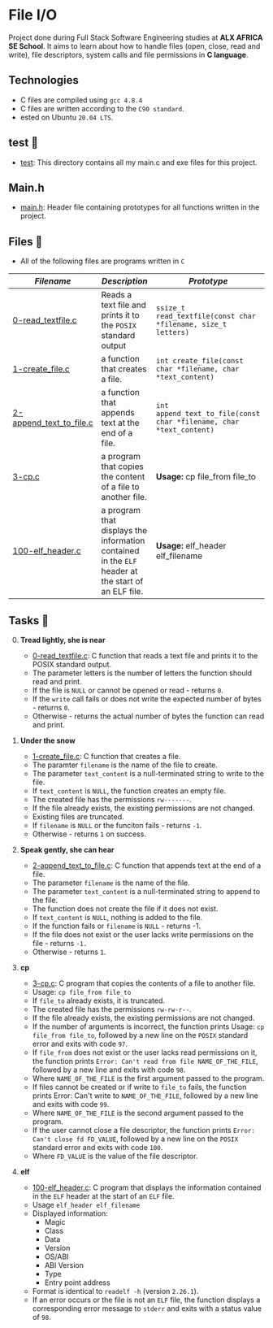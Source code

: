 # File I/O

Project done during Full Stack Software Engineering studies at __ALX AFRICA SE School__. It aims to learn about how to handle files (open, close, read and write), file descriptors, system calls and file permissions in **C language**.

## Technologies
- C files are compiled using `gcc 4.8.4`
- C files are written according to the `C90 standard`.
- ested on Ubuntu `20.04 LTS`.

## test 📁
- [test](./test): This directory contains all my main.c and exe files for this project.

## Main.h
* [main.h](./main.h): Header file containing prototypes for all functions written in the project.

## Files 📃
* All of the following files are programs written in `C`


_Filename_ | _Description_ | _Prototype_
-----------|---------------|------------
[0-read_textfile.c](./0-read_textfile.c) | Reads a text file and prints it to the `POSIX` standard output | `ssize_t read_textfile(const char *filename, size_t letters)`
[1-create_file.c](./1-create_file.c) | a function that creates a file. | `int create_file(const char *filename, char *text_content)`
[2-append_text_to_file.c](./2-append_text_to_file.c) | a function that appends text at the end of a file. | `int append_text_to_file(const char *filename, char *text_content)`
[3-cp.c](./3-cp.c) | a program that copies the content of a file to another file. | **Usage:** cp file_from file_to
[100-elf_header.c](./100-elf_header.c) | a program that displays the information contained in the `ELF` header at the start of an ELF file. | **Usage:** elf_header elf_filename


## Tasks 🛅


0. **Tread lightly, she is near**

    - [0-read_textfile.c](./0-read_textfile.c): C function that reads a text file and prints it to the POSIX standard output.
    - The parameter letters is the number of letters the function should read and print.
    - If the file is `NULL` or cannot be opened or read - returns `0`.
    - If the `write` call fails or does not write the expected number of bytes - returns `0`.
    - Otherwise - returns the actual number of bytes the function can read and print.


1. **Under the snow**

   * [1-create_file.c](./1-create_file.c): C function that creates a file.
   * The paramter `filename` is the name of the file to create.
   * The parameter `text_content` is a null-terminated string to write to the file.
   * If `text_content` is `NULL`, the function creates an empty file.
   * The created file has the permissions `rw-------`.
   * If the file already exists, the existing permissions are not changed.
   * Existing files are truncated.
   * If `filename` is `NULL` or the funciton fails - returns `-1`.
   * Otherwise - returns `1` on success.


2. **Speak gently, she can hear**

   * [2-append_text_to_file.c](./2-append_text_to_file.c): C function that appends text at the end of a file.
   * The parameter `filename` is the name of the file.
   * The parameter `text_content` is a null-terminated string to append to the file.
   * The function does not create the file if it does not exist.
   * If `text_content` is `NULL`, nothing is added to the file.
   * If the function fails or `filename` is `NULL` - returns -1.
   * If the file does not exist or the user lacks write permissions on the file - returns `-1.`
   * Otherwise - returns `1`.


3. **cp**

   * [3-cp.c](./3-cp.c): C program that copies the contents of a file to another file.
   * Usage: `cp file_from file_to`
   * If `file_to` already exists, it is truncated.
   * The created file has the permissions `rw-rw-r--`.
   * If the file already exists, the existing permissions are not changed.
   * If the number of arguments is incorrect, the function prints Usage: `cp file_from file_to`, followed by a new line on the `POSIX` standard error and exits with code `97`.
   * If `file_from` does not exist or the user lacks read permissions on it, the function prints `Error: Can't read from file NAME_OF_THE_FILE`, followed by a new line and exits with code `98`.
   * Where `NAME_OF_THE_FILE` is the first argument passed to the program.
   * If files cannot be created or if write to `file_to` fails, the function prints Error: Can't write to `NAME_OF_THE_FILE`, followed by a new line and exits with code `99`.
   * Where `NAME_OF_THE_FILE` is the second argument passed to the program.
   * If the user cannot close a file descriptor, the function prints `Error: Can't close fd FD_VALUE`, followed by a new line on the `POSIX` standard error and exits with code `100`.
   * Where `FD_VALUE` is the value of the file descriptor.


4. **elf**

   * [100-elf_header.c](./100-elf_header.c): C program that displays the information contained in the `ELF` header at the start of an `ELF` file.
   * Usage `elf_header elf_filename`
   * Displayed information:
        - Magic
        - Class
        - Data
        - Version
        - OS/ABI
        - ABI Version
        - Type
        - Entry point address
   * Format is identical to `readelf -h` (version `2.26.1`).
   * If an error occurs or the file is not an `ELF` file, the function displays a corresponding error message to `stderr` and exits with a status value of `98`.

